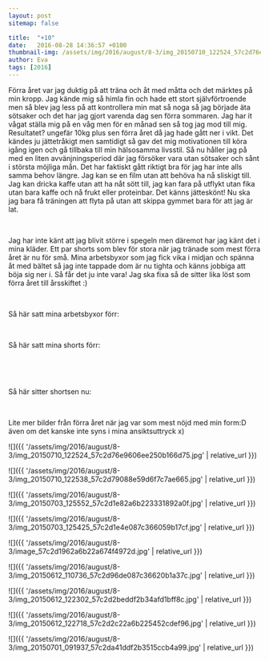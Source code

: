 ```yaml
---
layout: post
sitemap: false

title:  "+10"
date:   2016-08-28 14:36:57 +0100
thumbnail-img: /assets/img/2016/august/8-3/img_20150710_122524_57c2d76e9606ee250b166d75.jpg
author: Eva
tags: [2016]
---
```


Förra året var jag duktig på att träna och åt med måtta och det märktes på min kropp. Jag kände mig så himla fin och hade ett stort självförtroende men så blev jag less på att kontrollera min mat så noga så jag började äta sötsaker och det har jag gjort varenda dag sen förra sommaren. Jag har it vågat ställa mig på en våg men för en månad sen så tog jag mod till mig. Resultatet? ungefär 10kg plus sen förra året då jag hade gått ner i vikt. Det kändes ju jättetråkigt men samtidigt så gav det mig motivationen till köra igång igen och gå tillbaka till min hälsosamma livsstil. Så nu håller jag på med en liten avvänjningsperiod där jag försöker vara utan sötsaker och sånt i största möjliga mån. Det har faktiskt gått riktigt bra för jag har inte alls samma behov längre. Jag kan se en film utan att behöva ha nå sliskigt till. Jag kan dricka kaffe utan att ha nåt sött till, jag kan fara på utflykt utan fika utan bara kaffe och nå frukt eller proteinbar. Det känns jätteskönt! Nu ska jag bara få träningen att flyta på utan att skippa gymmet bara för att jag är lat. 




 










Jag har inte känt att jag blivit större i spegeln men däremot har jag känt det i mina kläder. Ett par shorts som blev för stora när jag tränade som mest förra året är nu för små. Mina arbetsbyxor som jag fick vika i midjan och spänna åt med bältet så jag inte tappade dom är nu tighta och känns jobbiga att böja sig ner i. Så får det ju inte vara! Jag ska fixa så de sitter lika löst som förra året till årsskiftet :) 




 




Så här satt mina arbetsbyxor förr: 






















 




Så här satt mina shorts förr: 
















 



















 




Så här sitter shortsen nu: 




























 







Lite mer bilder från förra året när jag var som mest nöjd med min form:D även om det kanske inte syns i mina ansiktsuttryck x)

![]({{ '/assets/img/2016/august/8-3/img_20150710_122524_57c2d76e9606ee250b166d75.jpg'  | relative_url }})

![]({{ '/assets/img/2016/august/8-3/img_20150710_122538_57c2d79088e59d6f7c7ae665.jpg'  | relative_url }})

![]({{ '/assets/img/2016/august/8-3/img_20150703_125552_57c2d1e82a6b223331892a0f.jpg'  | relative_url }})

![]({{ '/assets/img/2016/august/8-3/img_20150703_125425_57c2d1e4e087c366059b17cf.jpg'  | relative_url }})

![]({{ '/assets/img/2016/august/8-3/image_57c2d1962a6b22a674f4972d.jpg'  | relative_url }})

![]({{ '/assets/img/2016/august/8-3/img_20150612_110736_57c2d96de087c36620b1a37c.jpg'  | relative_url }})

![]({{ '/assets/img/2016/august/8-3/img_20150612_122302_57c2d2beddf2b34afd1bff8c.jpg'  | relative_url }})

![]({{ '/assets/img/2016/august/8-3/img_20150612_122718_57c2d2c22a6b225452cdef96.jpg'  | relative_url }})

![]({{ '/assets/img/2016/august/8-3/img_20150701_091937_57c2da41ddf2b3515ccb4a99.jpg'  | relative_url }})


